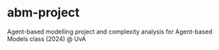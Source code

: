 # abm-project
Agent-based modelling project and complexity analysis for Agent-based Models class (2024) @ UvA
